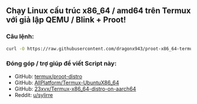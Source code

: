 ## Chạy Linux cấu trúc x86_64 / amd64 trên Termux với giả lập QEMU / Blink + Proot!

### Câu lệnh:

```bash 
curl -O https://raw.githubusercontent.com/dragonx943/proot-x86_64-termux/main/install.sh && chmod a+x install.sh && bash install.sh
```

### Đóng góp / trợ giúp để viết Script này:
- GitHub: [termux/proot-distro](https://github.com/termux/proot-distro)
- GitHub: [AllPlatform/Termux-UbuntuX86_64](https://github.com/AllPlatform/Termux-UbuntuX86_64)
- GitHub: [23xvx/Termux-x86_64-distro-on-aarch64](https://github.com/23xvx/Termux-x86_64-distro-on-aarch64)
- Reddit: [u/sylirre](https://www.reddit.com/r/termux/comments/1cbxdjp/easy_way_to_install_x86_64_linux_distro_on_termux/)
